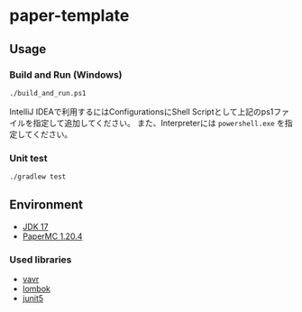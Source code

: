 # paper-template

## Usage

### Build and Run (Windows)
```bash
./build_and_run.ps1
```
IntelliJ IDEAで利用するにはConfigurationsにShell Scriptとして上記のps1ファイルを指定して追加してください。
また、Interpreterには `powershell.exe` を指定してください。

### Unit test
```bash
./gradlew test
```

## Environment
- [JDK 17](https://openjdk.java.net/projects/jdk/17/)
- [PaperMC 1.20.4](https://papermc.io/downloads/paper)


### Used libraries
- [vavr](https://docs.vavr.io/)
- [lombok](https://projectlombok.org/)
- [junit5](https://junit.org/junit5/)
